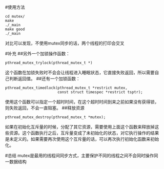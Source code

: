 #使用方法
```
cd mutex/
make
./_main
make good
./_main
```
对比可以发现，不使用mutex同步的话，两个线程的打印会交叉

#补充
##另外一个加锁操作函数：
```
pthread_mutex_trylock(pthread_mutex_t *)
```
这个函数在加锁失败时不会会让线程进入睡眠状态，它直接失败返回，所以需要自己判断返回值。
##还有一个加锁函数：
```
pthread_mutex_timedlock(pthread_mutex_t *restrict mutex,
                        const struct timespec *restrict tsptr);
```
使用这个函数可以指定一个超时时间，在这个超时时间到来之前如果没有获得锁，则失败返回，不会一直阻塞。
##释放资源
```
pthread_mutex_destroy(pthread_mutex_t *mutex);
```
如果在初始化互斥量的时候，分配了其它资源，需要使用上面这个函数来释放掉这些资源。这个函数执行之后，互斥量变成了未初始化的状态，对它执行操作的结果是未定义的。如果需要再次使用这个互斥量的话，可以再次执行初始化函数来初始化。

#总结
mutex是最用的线程间同步方式，主要保护不同的线程之间不会同时操作同一数据结构
